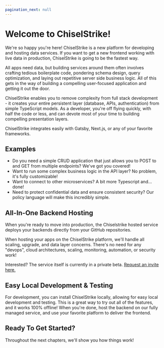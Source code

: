 ```yaml
---
pagination_next: null
---
```


# Welcome to ChiselStrike!

We're so happy you're here! ChiselStrike is a new platform for developing and hosting data services. If you 
want to get a new frontend working with live data in production, ChiselStrike is going to be the fastest way.

All apps need data, but building services around them often involves crafting tedious boilerplate
code, pondering schema design, query optimization, and laying out repetitive server side business logic. 
All of this gets in the way of building a compelling user-focused application and getting it out the door. 

ChiselStrike enables you to remove complexity from full stack development - it creates your entire persistent layer 
(database, APIs, authentication) from simple TypeScript models. As a developer, you're off flying quickly, 
with half the code or less, and can devote most of your time to building compelling presentation layers.

ChiselStrike integrates easily with Gatsby, Next.js, or any of your favorite frameworks.

<!-- # FIXME: visuals would be nice here to break up the text -->

## Examples

* Do you need a simple CRUD application that just allows you to POST to and GET from multiple endpoints? We've got you covered!
* Want to run some complex business logic in the API layer? No problem, it's fully customizable!
* Want to connect to other microservices? A bit more Typescript and... done!
* Need to protect confidential data and ensure consistent security? Our policy language will make this incredibly simple.

## All-In-One Backend Hosting

When you're ready to move into production, the Chiselstrike hosted service deploys your backends directly from your GitHub repositories.

When hosting your apps on the ChiselStrike platform, we'll handle all scaling, upgrade, and data layer concerns.  There's no need for any "devops", 
cloud architectures, scaling, monitoring, automation, or security work!

Interested? The service itself is currently in a private beta. [Request an invite here.](https://forms.gle/cwMghfrXz1ZPiWKK6)

## Easy Local Development & Testing

For development, you can install ChiselStrike locally, allowing for easy local development and testing. This is a great way
to try out all of the features, and it works 100% offline!  When  you're done, host the backend on our fully managed service, and
use your favorite platform to deliver the frontend.

## Ready To Get Started?

Throughout the next chapters, we'll show you how things work!
